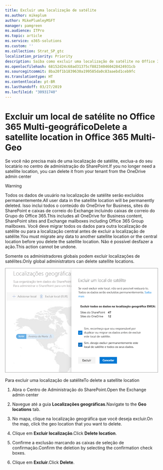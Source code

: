 ```yaml
---
title: Excluir uma localização de satélite
ms.author: mikeplum
author: MikePlumleyMSFT
manager: pamgreen
ms.audience: ITPro
ms.topic: article
ms.service: o365-solutions
ms.custom: ''
ms.collection: Strat_SP_gtc
localization_priority: Priority
description: Saiba como excluir uma localização de satélite no Office 365 Multi-geográfico.
ms.openlocfilehash: 68152d24c68ad31375cf882340460428424931cb
ms.sourcegitcommit: 8ba20f1b1839630a199585da0c83aaebd1ceb9fc
ms.translationtype: HT
ms.contentlocale: pt-BR
ms.lasthandoff: 03/27/2019
ms.locfileid: "30931740"
---
```

# <a name="delete-a-satellite-location-in-office-365-multi-geo"></a><span data-ttu-id="60e1c-103">Excluir um local de satélite no Office 365 Multi-geográfico</span><span class="sxs-lookup"><span data-stu-id="60e1c-103">Delete a satellite location in Office 365 Multi-Geo</span></span>

<span data-ttu-id="60e1c-104">Se você não precisa mais de uma localização de satélite, exclua-a do seu locatário no centro de administração do SharePoint.</span><span class="sxs-lookup"><span data-stu-id="60e1c-104">If you no longer need a satellite location, you can delete it from your tenant from the OneDrive admin center</span></span>

> [!WARNING]
> <span data-ttu-id="60e1c-105">Todos os dados de usuário na localização de satélite serão excluídos permanentemente.</span><span class="sxs-lookup"><span data-stu-id="60e1c-105">All user data in the satellite location will be permanently deleted.</span></span> <span data-ttu-id="60e1c-106">Isso inclui todos o conteúdo do OneDrive for Business, sites do SharePoint e caixas de correio do Exchange incluindo caixas de correio do Grupo do Office 365.</span><span class="sxs-lookup"><span data-stu-id="60e1c-106">This includes all OneDrive for Business content, SharePoint sites and Exchange mailboxes including Office 365 Group mailboxes.</span></span> <span data-ttu-id="60e1c-107">Você deve migrar todos os dados para outra localização de satélite ou para a localização central antes de excluir a localização de satélite.</span><span class="sxs-lookup"><span data-stu-id="60e1c-107">You must migrate any data to another satellite location or the central location before you delete the satellite location.</span></span> <span data-ttu-id="60e1c-108">Não é possível desfazer a ação.</span><span class="sxs-lookup"><span data-stu-id="60e1c-108">This action cannot be undone.</span></span>

<span data-ttu-id="60e1c-109">Somente os administradores globais podem excluir localizações de satélites.</span><span class="sxs-lookup"><span data-stu-id="60e1c-109">Only global administrators can delete satellite locations.</span></span>

![Captura de tela de um centro de administração multi-geográfico mostrando a exclusão da interface do usuário de uma localização](media/multi-geo-delete-satellite-location.png)

<span data-ttu-id="60e1c-111">Para excluir uma localização de satélite</span><span class="sxs-lookup"><span data-stu-id="60e1c-111">To delete a satellite location</span></span>

1. <span data-ttu-id="60e1c-112">Abra o Centro de Administração do SharePoint.</span><span class="sxs-lookup"><span data-stu-id="60e1c-112">Open the Exchange admin center</span></span>

2. <span data-ttu-id="60e1c-113">Navegue até a guia **Localizações geográficas**.</span><span class="sxs-lookup"><span data-stu-id="60e1c-113">Navigate to the **Geo locations** tab.</span></span>

3. <span data-ttu-id="60e1c-114">No mapa, clique na localização geográfica que você deseja excluir.</span><span class="sxs-lookup"><span data-stu-id="60e1c-114">On the map, click the geo location that you want to delete.</span></span>

4. <span data-ttu-id="60e1c-115">Clique em **Excluir localização**.</span><span class="sxs-lookup"><span data-stu-id="60e1c-115">Click **Delete location**.</span></span>

5. <span data-ttu-id="60e1c-116">Confirme a exclusão marcando as caixas de seleção de confirmação.</span><span class="sxs-lookup"><span data-stu-id="60e1c-116">Confirm the deletion by selecting the confirmation check boxes.</span></span>

6. <span data-ttu-id="60e1c-117">Clique em **Excluir**.</span><span class="sxs-lookup"><span data-stu-id="60e1c-117">Click **Delete**.</span></span>
